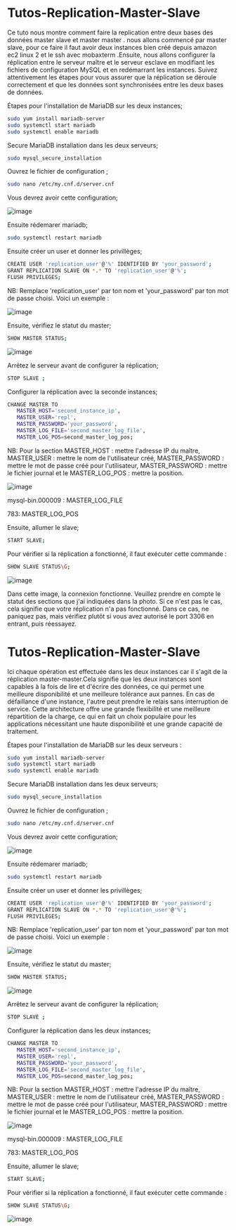 # Tutos-Replication-Master-Slave
Ce tuto nous montre comment faire la replication entre deux bases des données master slave et master master . nous allons commencé par master slave, pour ce faire il faut avoir deux instances bien créé depuis amazon ec2 linux 2 et le ssh avec mobaxterm .Ensuite, nous allons configurer la réplication entre le serveur maître et le serveur esclave en modifiant les fichiers de configuration MySQL et en redémarrant les instances. Suivez attentivement les étapes pour vous assurer que la réplication se déroule correctement et que les données sont synchronisées entre les deux bases de données.

Étapes pour l'installation de MariaDB sur les deux instances;

```bash
sudo yum install mariadb-server
sudo systemctl start mariadb
sudo systemctl enable mariadb
```

Secure MariaDB installation dans les deux serveurs;
```bash
sudo mysql_secure_installation
```
Ouvrez le fichier de configuration ;

```bash
sudo nano /etc/my.cnf.d/server.cnf
```
Vous devrez avoir cette configuration;


![image](https://github.com/AWS-Re-Start-RDC-KINSHASA-1/Tutos-Replication-Master-Slave-and-Master-Master/assets/114914329/d02471b0-39f9-4a8e-bf48-40ace7e2d5c4)

Ensuite rédemarer mariadb;

```bash
sudo systemctl restart mariadb
```

Ensuite créer un user et donner les privillèges;

```bash
CREATE USER 'replication_user'@'%' IDENTIFIED BY 'your_password';
GRANT REPLICATION SLAVE ON *.* TO 'replication_user'@'%';
FLUSH PRIVILEGES;
```

NB: Remplace 'replication_user' par ton nom et 'your_password' par ton mot de passe choisi. Voici un exemple :


![image](https://github.com/AWS-Re-Start-RDC-KINSHASA-1/Tutos-Replication-Master-Slave-and-Master-Master/assets/114914329/ee150c7f-b6b2-46b6-84b0-b494e9c1fa1f)


Ensuite, vérifiez le statut du master;

```bash
SHOW MASTER STATUS;
```

![image](https://github.com/AWS-Re-Start-RDC-KINSHASA-1/Tutos-Replication-Master-Slave-and-Master-Master/assets/114914329/a8ed6ee0-f3fe-4658-aa64-b1fff77dde70)


Arrêtez le serveur avant de configurer la réplication;

```bash
STOP SLAVE ;
```

Configurer la réplication avec la seconde instances;


```bash
CHANGE MASTER TO
   MASTER_HOST='second_instance_ip',
   MASTER_USER='repl',
   MASTER_PASSWORD='your_password',
   MASTER_LOG_FILE='second_master_log_file',
   MASTER_LOG_POS=second_master_log_pos;
```

NB: Pour la section MASTER_HOST : mettre l'adresse IP du maître, MASTER_USER : mettre le nom de l'utilisateur créé, MASTER_PASSWORD : mettre le mot de passe créé pour l'utilisateur, MASTER_PASSWORD : mettre le fichier journal et le MASTER_LOG_POS : mettre la position.

![image](https://github.com/AWS-Re-Start-RDC-KINSHASA-1/Tutos-Replication-Master-Slave-and-Master-Master/assets/114914329/66ff21de-192e-416d-a1ba-9105a3cf1be4)


mysql-bin.000009 : MASTER_LOG_FILE

783: MASTER_LOG_POS

Ensuite, allumer le slave;

```bash
START SLAVE;
```

Pour vérifier si la réplication a fonctionné, il faut exécuter cette commande :

```bash
SHOW SLAVE STATUS\G;
```


![image](https://github.com/AWS-Re-Start-RDC-KINSHASA-1/Tutos-Replication-Master-Slave-and-Master-Master/assets/114914329/f586eefa-dfda-4e38-97f0-b807389047fb)




Dans cette image, la connexion fonctionne. Veuillez prendre en compte le statut des sections que j'ai indiquées dans la photo. Si ce n'est pas le cas, cela signifie que votre réplication n'a pas fonctionné. Dans ce cas, ne paniquez pas, mais vérifiez plutôt si vous avez autorisé le port 3306 en entrant, puis réessayez.




# Tutos-Replication-Master-Slave

Ici chaque opération est effectuée dans les deux instances car il s'agit de la réplication master-master.Cela signifie que les deux instances sont capables à la fois de lire et d'écrire des données, ce qui permet une meilleure disponibilité et une meilleure tolérance aux pannes. En cas de défaillance d'une instance, l'autre peut prendre le relais sans interruption de service. Cette architecture offre une grande flexibilité et une meilleure répartition de la charge, ce qui en fait un choix populaire pour les applications nécessitant une haute disponibilité et une grande capacité de traitement.

Étapes pour l'installation de MariaDB sur les deux serveurs :

```bash
sudo yum install mariadb-server
sudo systemctl start mariadb
sudo systemctl enable mariadb
```

Secure MariaDB installation dans les deux serveurs;
```bash
sudo mysql_secure_installation
```

Ouvrez le fichier de configuration ;

```bash
sudo nano /etc/my.cnf.d/server.cnf
```

Vous devrez avoir cette configuration;


![image](https://github.com/AWS-Re-Start-RDC-KINSHASA-1/Tutos-Replication-Master-Slave-and-Master-Master/assets/114914329/d02471b0-39f9-4a8e-bf48-40ace7e2d5c4)


Ensuite rédemarer mariadb;

```bash
sudo systemctl restart mariadb
```

Ensuite créer un user et donner les privillèges;

```bash
CREATE USER 'replication_user'@'%' IDENTIFIED BY 'your_password';
GRANT REPLICATION SLAVE ON *.* TO 'replication_user'@'%';
FLUSH PRIVILEGES;
```

NB: Remplace 'replication_user' par ton nom et 'your_password' par ton mot de passe choisi. Voici un exemple :

![image](https://github.com/AWS-Re-Start-RDC-KINSHASA-1/Tutos-Replication-Master-Slave-and-Master-Master/assets/114914329/ee150c7f-b6b2-46b6-84b0-b494e9c1fa1f)


Ensuite, vérifiez le statut du master;

```bash
SHOW MASTER STATUS;
```

![image](https://github.com/AWS-Re-Start-RDC-KINSHASA-1/Tutos-Replication-Master-Slave-and-Master-Master/assets/114914329/a8ed6ee0-f3fe-4658-aa64-b1fff77dde70)


Arrêtez le serveur avant de configurer la réplication;

```bash
STOP SLAVE ;
```

Configurer la réplication dans les deux instances;


```bash
CHANGE MASTER TO
   MASTER_HOST='second_instance_ip',
   MASTER_USER='repl',
   MASTER_PASSWORD='your_password',
   MASTER_LOG_FILE='second_master_log_file',
   MASTER_LOG_POS=second_master_log_pos;
```

NB: Pour la section MASTER_HOST : mettre l'adresse IP du maître, MASTER_USER : mettre le nom de l'utilisateur créé, MASTER_PASSWORD : mettre le mot de passe créé pour l'utilisateur, MASTER_PASSWORD : mettre le fichier journal et le MASTER_LOG_POS : mettre la position.

![image](https://github.com/AWS-Re-Start-RDC-KINSHASA-1/Tutos-Replication-Master-Slave-and-Master-Master/assets/114914329/66ff21de-192e-416d-a1ba-9105a3cf1be4)


mysql-bin.000009 : MASTER_LOG_FILE

783: MASTER_LOG_POS

Ensuite, allumer le slave;

```bash
START SLAVE;
```

Pour vérifier si la réplication a fonctionné, il faut exécuter cette commande :

```bash
SHOW SLAVE STATUS\G;
```


![image](https://github.com/AWS-Re-Start-RDC-KINSHASA-1/Tutos-Replication-Master-Slave-and-Master-Master/assets/114914329/f586eefa-dfda-4e38-97f0-b807389047fb)



